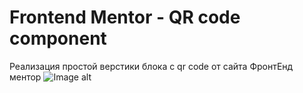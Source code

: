 # Frontend Mentor - QR code component

Реализация простой верстики блока с qr code от сайта ФронтЕнд ментор
![Image alt](https://github.com/{kixxpy}/{frontendmentor-qr}/raw/{main}/{path}/img.png)
